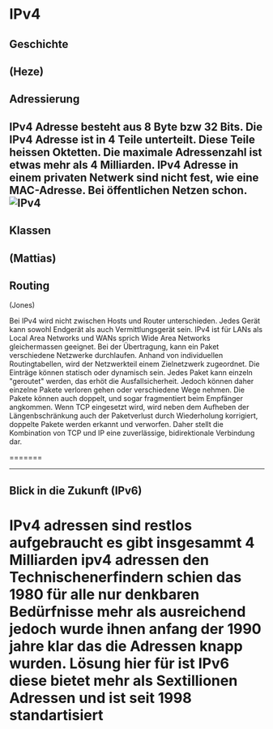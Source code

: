 # IPv4

## Geschichte
(Heze)
----

## Adressierung
IPv4 Adresse besteht aus 8 Byte bzw 32 Bits.
Die IPv4 Adresse ist in 4 Teile unterteilt.
Diese Teile heissen Oktetten.
Die maximale Adressenzahl ist etwas mehr als 4 Milliarden.
IPv4 Adresse in einem privaten Netwerk sind nicht fest, wie eine MAC-Adresse.
Bei öffentlichen Netzen schon.
![IPv4](https://blog.keycdn.com/blog/wp-content/uploads/2016/07/ipv4-address.png "IPv4")
----
## Klassen
(Mattias)
----
## Routing
(Jones)

Bei IPv4 wird nicht zwischen Hosts und Router unterschieden. Jedes Gerät kann sowohl Endgerät als auch Vermittlungsgerät sein. IPv4 ist für LANs als Local Area Networks und WANs sprich Wide Area Networks gleichermassen geeignet. Bei der Übertragung, kann ein Paket verschiedene Netzwerke durchlaufen. Anhand von individuellen Routingtabellen, wird der Netzwerkteil einem Zielnetzwerk zugeordnet. Die Einträge können statisch oder dynamisch sein. Jedes Paket kann einzeln "geroutet" werden, das erhöt die Ausfallsicherheit. Jedoch können daher einzelne Pakete verloren gehen oder verschiedene Wege nehmen. Die Pakete können auch doppelt, und sogar fragmentiert beim Empfänger angkommen. Wenn TCP eingesetzt wird, wird neben dem Aufheben der Längenbschränkung auch der Paketverlust durch Wiederholung korrigiert, doppelte Pakete werden erkannt und verworfen. Daher stellt die Kombination von TCP und IP eine zuverlässige, bidirektionale Verbindung dar.

=======

----
## Blick in die Zukunft (IPv6)
IPv4 adressen sind restlos aufgebraucht es gibt insgesammt 4 Milliarden ipv4 adressen
den Technischenerfindern schien das 1980 für alle nur denkbaren Bedürfnisse mehr als ausreichend jedoch wurde ihnen anfang der 1990 jahre klar das die Adressen knapp wurden. Lösung hier für ist IPv6 diese bietet mehr als Sextillionen Adressen und ist seit 1998 standartisiert 
=======


